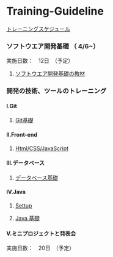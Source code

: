 # Training-Guideline 
[トレーニングスケジュール](https://docs.google.com/spreadsheets/d/1jcEO6l40S_ZV6tkEQGnELWa9L9EZurNzSxmfqvxssy8/edit?usp=sharing)

### ソフトウエア開発基礎 （ 4/6~）
実施日数：　12日　（予定）
1. [ソフトウエア開発基礎の教材](https://github.com/voiceJapan/TrainningGuide/blob/master/SoftwareDevelopment/SoftwareDevelopment.md)

###  開発の技術、ツールのトレーニング
#### I.Git 
1. [Git基礎](https://github.com/voiceJapan/TrainningGuide/blob/master/Git/git_tutorial.md)

#### II.Front-end
1. [Html/CSS/JavaScript](https://github.com/voiceJapan/TrainningGuide/blob/master/FrontEnd/Html.md)

#### III.データベース
1. [データベース基礎](https://github.com/voiceJapan/TrainningGuide/blob/master/DB/DB.md)	

#### IV.Java
1. [Settup](https://github.com/voiceJapan/TrainningGuide/blob/master/JavaCore/javaSetup.md)

2. [Java 基礎](https://github.com/voiceJapan/TrainningGuide/blob/master/JavaCore/javacore_tutorial.md)

#### V.ミニプロジェクトと発表会
実施日数：　20日　（予定）